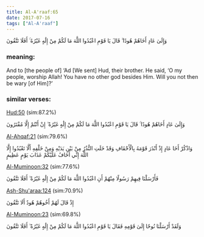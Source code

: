 ```yaml
---
title: Al-A'raaf:65
date: 2017-07-16
tags: ["Al-A'raaf"]
---
```

وَإِلَىٰ عَادٍ أَخَاهُمْ هُودًا ۗ قَالَ يَا قَوْمِ اعْبُدُوا اللَّهَ مَا لَكُمْ مِنْ إِلَٰهٍ غَيْرُهُ ۚ أَفَلَا تَتَّقُونَ
### meaning: 
And to [the people of] ‘Ad [We sent] Hud, their brother. He said, ‘O my people, worship Allah! You have no other god besides Him. Will you not then be wary [of Him]?’
### similar verses: 

[Hud:50](/11/50) (sim:87.2%)

وَإِلَىٰ عَادٍ أَخَاهُمْ هُودًا ۚ قَالَ يَا قَوْمِ اعْبُدُوا اللَّهَ مَا لَكُمْ مِنْ إِلَٰهٍ غَيْرُهُ ۖ إِنْ أَنْتُمْ إِلَّا مُفْتَرُونَ

[Al-Ahqaf:21](/46/21) (sim:79.6%)

وَاذْكُرْ أَخَا عَادٍ إِذْ أَنْذَرَ قَوْمَهُ بِالْأَحْقَافِ وَقَدْ خَلَتِ النُّذُرُ مِنْ بَيْنِ يَدَيْهِ وَمِنْ خَلْفِهِ أَلَّا تَعْبُدُوا إِلَّا اللَّهَ إِنِّي أَخَافُ عَلَيْكُمْ عَذَابَ يَوْمٍ عَظِيمٍ

[Al-Muminoon:32](/23/32) (sim:77.6%)

فَأَرْسَلْنَا فِيهِمْ رَسُولًا مِنْهُمْ أَنِ اعْبُدُوا اللَّهَ مَا لَكُمْ مِنْ إِلَٰهٍ غَيْرُهُ ۖ أَفَلَا تَتَّقُونَ

[Ash-Shu'araa:124](/26/124) (sim:70.9%)

إِذْ قَالَ لَهُمْ أَخُوهُمْ هُودٌ أَلَا تَتَّقُونَ

[Al-Muminoon:23](/23/23) (sim:69.8%)

وَلَقَدْ أَرْسَلْنَا نُوحًا إِلَىٰ قَوْمِهِ فَقَالَ يَا قَوْمِ اعْبُدُوا اللَّهَ مَا لَكُمْ مِنْ إِلَٰهٍ غَيْرُهُ ۖ أَفَلَا تَتَّقُونَ
